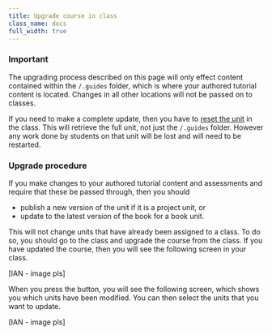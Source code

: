 ```yaml
---
title: Upgrade course in class
class_name: docs
full_width: true
---
```


### Important
The upgrading process described on this page will only effect content contained within the `/.guides` folder, which is where your authored tutorial content is located. Changes in all other locations will not be passed on to classes. 

If you need to make a complete update, then you have to [reset the unit](/docs/classes/unitmanagement/reset-unit/) in the class. This will retrieve the full unit, not just the `/.guides` folder. However any work done by students on that unit will be lost and will need to be restarted.

### Upgrade procedure
If you make changes to your authored tutorial content and assessments and require that these be passed through, then you should

- publish a new version of the unit if it is a project unit, or
- update to the latest version of the book for a book unit.

This will not change units that have already been assigned to a class. To do so, you should go to the class and upgrade the course from the class. If you have updated the course, then you will see the following screen in your class.

[IAN - image pls]

When you press the button, you will see the following screen, which shows you which units have been modified. You can then select the units that you want to update. 

[IAN - image pls]

